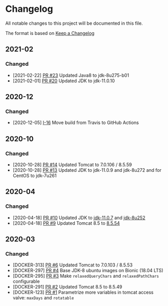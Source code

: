 # Changelog

All notable changes to this project will be documented in this file.

The format is based on [Keep a Changelog](http://keepachangelog.com/en/1.0.0/)

## 2021-02

### Changed

* [2021-02-22] [PR #23](https://github.com/xenit-eu/docker-tomcat/pull/23) Updated Java8 to jdk-8u275-b01
* [2021-02-01] [PR #20](https://github.com/xenit-eu/docker-tomcat/pull/20) Updated JDK to jdk-11.0.10

## 2020-12

### Changed

* [2020-12-05] [I-16](https://github.com/xenit-eu/docker-tomcat/issues/16) Move build from Travis to GitHub Actions

## 2020-10

### Changed

* [2020-10-28] [PR #14](https://github.com/xenit-eu/docker-tomcat/pull/14) Updated Tomcat to 7.0.106 / 8.5.59
* [2020-10-28] [PR #13](https://github.com/xenit-eu/docker-tomcat/pull/13) Updated JDK to jdk-11.0.9 and jdk-8u272 and for CentOS to jdk-7u261

## 2020-04

### Changed

* [2020-04-18] [PR #10](https://github.com/xenit-eu/docker-tomcat/pull/10) Updated JDK to [jdk-11.0.7](https://adoptopenjdk.net/release_notes.html?jvmVariant=hotspot#jdk11_0_7) and [jdk-8u252](https://adoptopenjdk.net/release_notes.html?jvmVariant=hotspot#jdk8u252)
* [2020-04-18] [PR #9](https://github.com/xenit-eu/docker-tomcat/pull/9) Updated Tomcat 8.5 to [8.5.54](http://tomcat.apache.org/tomcat-8.5-doc/changelog.html#Tomcat_8.5.54_(markt))

## 2020-03

### Changed

* [DOCKER-313] [PR #6](https://github.com/xenit-eu/docker-tomcat/pull/6) Updated Tomcat to 7.0.103 / 8.5.53 
* [DOCKER-297] [PR #4](https://github.com/xenit-eu/docker-tomcat/pull/4) Base JDK-8 ubuntu images on Bionic (18.04 LTS)
* [DOCKER-295] [PR #3](https://github.com/xenit-eu/docker-tomcat/pull/3) Make `relaxedQueryChars` and `relaxedPathChars` configurable
* [DOCKER-291] [PR #2](https://github.com/xenit-eu/docker-tomcat/pull/2) Updated Tomcat 8.5 to 8.5.49
* [DOCKER-123] [PR #1](https://github.com/xenit-eu/docker-tomcat/pull/1) Parametrize more variables in tomcat access valve: `maxDays` and `rotatable`
